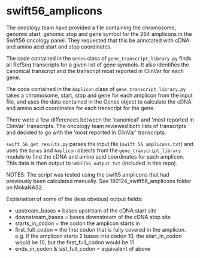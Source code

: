 # swift56_amplicons

The oncology team have provided a file containing the chromosome, genomic start, genomic stop and gene symbol for the 264 amplicons in the Swift56 oncology panel. They requested that this be annotated with cDNA and amino acid start and stop coordinates.

The code contained in the `Genes` class of `gene_transcript_library.py` finds all RefSeq transcripts for a given list of gene symbols. It also identifies the canonical transcript and the transcript most reported in ClinVar for each gene.

The code contained in the `Amplicon` class of `gene_transcript_library.py` takes a chromosome, start, stop and gene for each amplicon from the input file, and uses the data contained in the Genes object to calculate the cDNA and amino acid coordinates for each transcript for the gene.

There were a few differences between the 'canonical' and 'most reported in ClinVar' transcripts. The oncology team reviewed both lists of transcripts and decided to go with the 'most reported in ClinVar' transcripts.

`swift_56_get_results.py` parses the input file (`swift_56_amplicons.txt`) and uses the `Genes` and `Amplicon` objects from the `gene_transcript_library` module to find the cDNA and amino acid coordinates for each amplicon. This data is then output to `SWIFT56_output.txt` (included in this repo).

NOTES:
The script was tested using the swift5 amplicons that had previously been calculated manually. See 180124_swift56_amplicons folder on MokaNAS2.

Explanation of some of the (less obvious) output fields:
* upstream_bases = bases upstream of the cDNA start site
* downstream_bases = bases downstream of the cDNA stop site
* starts_in_codon = the codon the amplicon starts in
* first_full_codon = the first codon that is fully covered in the amplicon. e.g. if the amplicon starts 2 bases into codon 10, the start_in_codon would be 10, but the first_full_codon would be 11
* ends_in_codon & last_full_codon = equivalent of above


